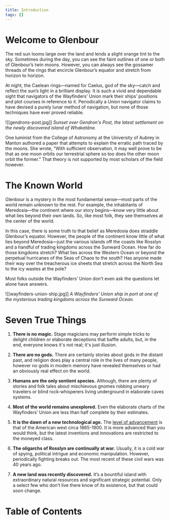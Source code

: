 ```yaml
---
title: Introduction
tags: []
---
```

# Welcome to Glenbour
The red sun looms large over the land and lends a slight orange tint to the sky. Sometimes during the day, you can see the faint outlines of one or both of Glenbour’s twin moons. However, you can always see the gossamer threads of the rings that encircle Glenbour’s equator and stretch from horizon to horizon.

At night, the Caelean rings—named for Caelus, god of the sky—catch and reflect the sun’s light in a brilliant display. It is such a vivid and dependable sight that navigators of the Wayfinders’ Union mark their ships’ positions and plot courses in reference to it. Periodically a Union navigator claims to have devised a purely lunar method of navigation, but none of those techniques have ever proved reliable. 

![[gendrons-post.jpg]]
*Sunset over Gendron's Post, the latest settlement
on the newly discovered island of Whakatāne.*

One luminist from the College of Astronomy at the University of Aubrey in Manton authored a paper that attempts to explain the erratic path traced by the moons. She wrote, “With sufficient observation, it may well prove to be that as one moon orbits our terrestrial sphere so too does the other moon orbit the former.” That theory is not supported by most scholars of the field however.
# The Known World
Glenbour is a mystery in the most fundamental sense—most parts of the world remain unknown to the rest. For example, the inhabitants of Meredosia—the continent where our story begins—know very little about what lies beyond their own lands. So, like most folk, they see themselves at the center of the world. 

In this case, there is some truth to that belief as Meredosia does straddle Glenbour’s equator. However, the people of the continent know little of what lies beyond Meredosia—just the various islands off the coasts like Rosslyn and a handful of trading kingdoms across the Sunward Ocean. How far do those kingdoms stretch? What lies across the Western Ocean or beyond the perpetual hurricanes of the Seas of Chaos to the south? Has anyone made their way over the treacherous ice sheets that stretch across the North Sea to the icy wastes at the pole?

Most folks outside the Wayfinders’ Union don’t even ask the questions let alone have answers.

![[wayfinders-union-ship.jpg]]
*A Wayfinders' Union ship in port at one of the mysterious trading kingdoms across the Sunward Ocean.*
# Seven True Things
1. **There is no magic.** Stage magicians may perform simple tricks to delight children or elaborate deceptions that baffle adults, but, in the end, everyone knows it's not real; it's just illusion. 

2. **There are no gods.** There are certainly stories about gods in the distant past, and religion does play a central role in the lives of many people, however no gods in modern memory have revealed themselves or had an obviously real effect on the world.

3. **Humans are the only sentient species.** Although, there are plenty of stories and folk tales about mischievous gnomes robbing unwary travelers or blind rock-whisperers living underground in elaborate caves systems.

4. **Most of the world remains unexplored.** Even the elaborate charts of the Wayfinders’ Union are less than half complete by their estimates.

5. **It is the dawn of a new technological age.** The [level of advancement](https://www.pbs.org/wgbh/americanexperience/features/telephone-technology-timeline/) is that of the American west circa 1865-1900. It is more advanced than you would think, but the latest inventions and innovations are restricted to the moneyed class.

6. **The oligarchs of Rosslyn are continually at war.** Usually, it is a cold war of spying, political intrigue and economic manipulation. However, periodically fighting breaks out. The most recent of these civil wars was 40 years ago.

7. **A new land was recently discovered.** It’s a bountiful island with extraordinary natural resources and significant strategic potential. Only a select few who don’t live there know of its existence, but that could soon change.
# Table of Contents